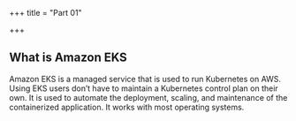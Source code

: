 +++
title = "Part 01"

+++

## What is Amazon EKS

Amazon EKS is a managed service that is used to run Kubernetes on AWS. Using EKS users don’t have to maintain a Kubernetes control plan on their own. It is used to automate the deployment, scaling, and maintenance of the containerized application. It works with most operating systems.